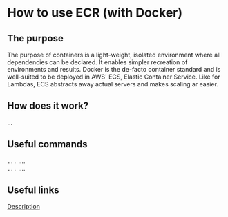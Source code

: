 # How to use ECR (with Docker)

## The purpose
The purpose of containers is a light-weight, isolated environment where all dependencies can be declared. It enables simpler recreation of environments and results. Docker is the de-facto container standard and is well-suited to be deployed in AWS' ECS, Elastic Container Service. Like for Lambdas, ECS abstracts away actual servers and makes scaling ar easier.



## How does it work?
...

## Useful commands
`...`  ....  
`...`  ....  

## Useful links
[Description](https://www.cisco.com)<br />
